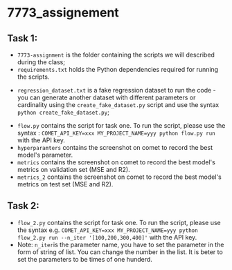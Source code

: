 # 7773_assignement
## Task 1:
* `7773-assignment` is the folder containing the scripts we will described during the class;
* `requirements.txt` holds the Python dependencies required for running the scripts.
- `regression_dataset.txt` is a fake regression dataset to run the code - you can generate another dataset with different parameters or cardinality using the `create_fake_dataset.py` script and use the syntax `python create_fake_dataset.py`;
* `flow.py` contains the script for task one. To run the script, please use the syntax : `COMET_API_KEY=xxx MY_PROJECT_NAME=yyy python flow.py run` with the API key.
*  `hyperparamters` contains the screenshot on comet to record the best model's parameter.
*  `metrics` contains the screenshot on comet to record the best model's metrics on validation set (MSE and R2).
*  `metrics_2` contains the screenshot on comet to record the best model's metrics on test set (MSE and R2).

## Task 2:

* `flow_2.py` contains the script for task one. To run the script, please use the syntax e.g.  `COMET_API_KEY=xxx MY_PROJECT_NAME=yyy python flow_2.py run --n_iter '[100,200,300,400]'` with the API key. 
* Note: `n_iter`is the parameter name, you have to set the parameter in the form of string of list. You can change the number in the list. It is beter to set the parameters to be times of one hunderd.






